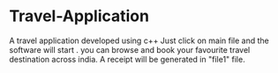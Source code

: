 # Travel-Application
A travel application developed using c++
Just click on main file and the software will start .
you can browse and book your favourite travel destination across india.
A receipt will be generated in "file1" file.
